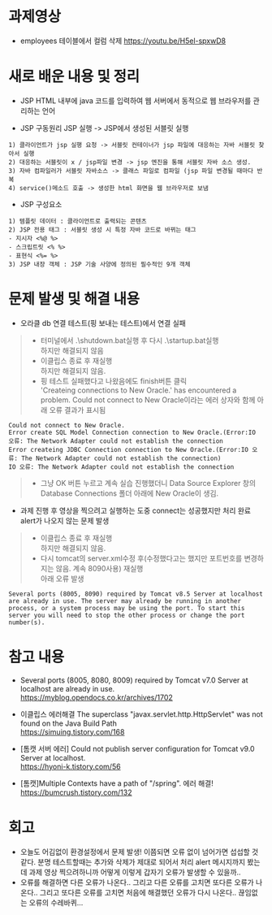 # 과제영상
- employees 테이블에서 컬럼 삭제
https://youtu.be/H5el-spxwD8

# 새로 배운 내용 및 정리
- JSP
HTML 내부에 java 코드를 입력하여 웹 서버에서 동적으로 웹 브라우저를 관리하는 언어

- JSP 구동원리
JSP 실행 -> JSP에서 생성된 서블릿 실행
```
1) 클라이언트가 jsp 실행 요청 -> 서블릿 컨테이너가 jsp 파일에 대응하는 자바 서블릿 찾아서 실행
2) 대응하는 서블릿이 x / jsp파일 변경 -> jsp 엔진을 통해 서블릿 자바 소스 생성.
3) 자바 컴파일러가 서블릿 자바소스 -> 클래스 파일로 컴파일 (jsp 파일 변경될 때마다 반복
4) service()메소드 호출 -> 생성한 html 화면을 웹 브라우저로 보냄
```

- JSP 구성요소
```
1) 템플릿 데이터 : 클라이언트로 출력되는 콘텐츠
2) JSP 전용 태그 : 서블릿 생성 시 특정 자바 코드로 바뀌는 태그
- 지시자 <%@ %>
- 스크립트릿 <% %>
- 표현식 <%= %>
3) JSP 내장 객체 : JSP 기술 사양에 정의된 필수적인 9개 객체
```

# 문제 발생 및 해결 내용
- 오라클 db 연결 테스트(핑 보내는 테스트)에서 연결 실패
>- 터미널에서 .\shutdown.bat실행 후 다시 .\startup.bat실행<br>하지만 해결되지 않음
>- 이클립스 종료 후 재실행<br>하지만 해결되지 않음.
>- 핑 테스트 실패했다고 나왔음에도 finish버튼 클릭<br>'Createing connections to New Oracle.' has encountered a problem. Could not connect to New Oracle이라는 에러 상자와 함께 아래 오류 결과가 표시됨
```
Could not connect to New Oracle.
Error create SQL Model Connection connection to New Oracle.(Error:IO 오류: The Network Adapter could not establish the connection
Error createing JDBC Connection connection to New Oracle.(Error:IO 오류: The Network Adapter could not establish the connection)
IO 오류: The Network Adapter could not establish the connection
```
>- 그냥 OK 버튼 누르고 계속 실습 진행했더니 Data Source Explorer 창의 Database Connections 폴더 아래에 New Oracle이 생김.

- 과제 진행 후 영상을 찍으려고 실행하는 도중 connect는 성공했지만 처리 완료 alert가 나오지 않는 문제 발생
>- 이클립스 종료 후 재실행<br>하지만 해결되지 않음.
>- 다시 tomcat의 server.xml수정 후(수정했다고는 했지만 포트번호를 변경하지는 않음. 계속 8090사용) 재실행<br>아래 오류 발생
```
Several ports (8005, 8090) required by Tomcat v8.5 Server at localhost are already in use. The server may already be running in another process, or a system process may be using the port. To start this server you will need to stop the other process or change the port number(s).
```

# 참고 내용
- Several ports (8005, 8080, 8009) required by Tomcat v7.0 Server at localhost are already in use.<br>
https://myblog.opendocs.co.kr/archives/1702

- 이클립스 에러해결 The superclass "javax.servlet.http.HttpServlet" was not found on the Java Build Path<br>
https://simuing.tistory.com/168

- [톰캣 서버 에러] Could not publish server configuration for Tomcat v9.0 Server at localhost.<br>
https://hyoni-k.tistory.com/56

- [톰캣]Multiple Contexts have a path of "/spring". 에러 해결!
https://bumcrush.tistory.com/132

# 회고
- 오늘도 어김없이 환경설정에서 문제 발생! 이쯤되면 오류 없이 넘어가면 섭섭할 것 같다. 분명 테스트할때는 추가와 삭제가 제대로 되어서 처리 alert 메시지까지 봤는데 과제 영상 찍으려하니까 어떻게 이렇게 갑자기 오류가 발생할 수 있을까..
- 오류를 해결하면 다른 오류가 나온다.. 그리고 다른 오류를 고치면 또다른 오류가 나온다.. 그리고 또다른 오류를 고치면 처음에 해결했던 오류가 다시 나온다.. 끊임없는 오류의 수레바퀴...
